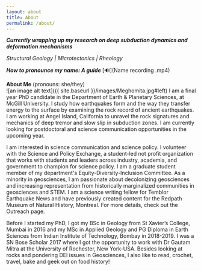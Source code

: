 ```yaml
---
layout: about
title: About
permalink: /about/
---
```


  
**_Currently wrapping up my research on deep subduction dynamics and deformation mechanisms_**

_Structural Geology &#x7c; Microtectonics &#x7c; Rheology_

**_How to pronounce my name: A guide_** [&#128266;](Name recording .mp4)<br>

**About Me** (pronouns: she/they) <br>
![an image alt text]({{ site.baseurl }}/images/Meghomita.jpg#left) 
I am a final year PhD candidate in the Department of Earth & Planetary Sciences, at McGill University. I study how earthquakes form and the way they transfer energy to the surface by examining the rock record of ancient earthquakes. I am working at Angel Island, California to unravel the rock signatures and mechanics of deep tremor and slow slip in subduction zones. I am currently looking for postdoctoral and science communication opportunities in the upcoming year.<br>

I am interested in science communication and science policy. I volunteer with the Science and Policy Exchange, a student-led not profit organization that works with students and leaders across industry, academia, and government to champion for science policy. I am a graduate student member of my department's Equity-Diversity-Inclusion Committee. As a minority in geosciences, I am passionate about decolonizing geosciences and increasing representation from historically marginalized communities in geosciences and STEM. I am a science writing fellow for Temblor Earthquake News and have previously created content for the Redpath Museum of Natural History, Montreal. For more details, check out the Outreach page. <br>

Before I started my PhD, I got my BSc in Geology from St Xavier’s College, Mumbai in 2016 and my MSc in Applied Geology and PG Diploma in Earth Sciences from Indian Institute of Technology, Bombay in 2018-2019. I was a SN Bose Scholar 2017 where I got the opportunity to work with Dr Gautam Mitra at the University of Rochester, New York-USA. Besides looking at rocks and pondering DEI issues in Geosciences, I also like to read, crochet, travel, bake and geek out on food history!<br>


